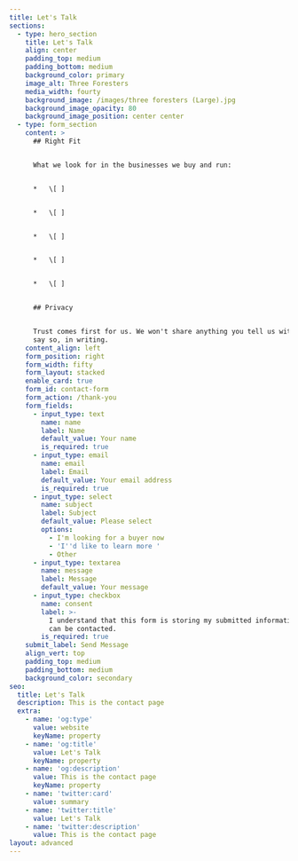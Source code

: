```yaml
---
title: Let's Talk
sections:
  - type: hero_section
    title: Let's Talk
    align: center
    padding_top: medium
    padding_bottom: medium
    background_color: primary
    image_alt: Three Foresters
    media_width: fourty
    background_image: /images/three foresters (Large).jpg
    background_image_opacity: 80
    background_image_position: center center
  - type: form_section
    content: >
      ## Right Fit


      What we look for in the businesses we buy and run:


      *   \[ ]


      *   \[ ]


      *   \[ ]


      *   \[ ]


      *   \[ ]


      ## Privacy


      Trust comes first for us. We won't share anything you tell us without your
      say so, in writing.
    content_align: left
    form_position: right
    form_width: fifty
    form_layout: stacked
    enable_card: true
    form_id: contact-form
    form_action: /thank-you
    form_fields:
      - input_type: text
        name: name
        label: Name
        default_value: Your name
        is_required: true
      - input_type: email
        name: email
        label: Email
        default_value: Your email address
        is_required: true
      - input_type: select
        name: subject
        label: Subject
        default_value: Please select
        options:
          - I'm looking for a buyer now
          - 'I''d like to learn more '
          - Other
      - input_type: textarea
        name: message
        label: Message
        default_value: Your message
      - input_type: checkbox
        name: consent
        label: >-
          I understand that this form is storing my submitted information so I
          can be contacted.
        is_required: true
    submit_label: Send Message
    align_vert: top
    padding_top: medium
    padding_bottom: medium
    background_color: secondary
seo:
  title: Let's Talk
  description: This is the contact page
  extra:
    - name: 'og:type'
      value: website
      keyName: property
    - name: 'og:title'
      value: Let's Talk
      keyName: property
    - name: 'og:description'
      value: This is the contact page
      keyName: property
    - name: 'twitter:card'
      value: summary
    - name: 'twitter:title'
      value: Let's Talk
    - name: 'twitter:description'
      value: This is the contact page
layout: advanced
---
```

